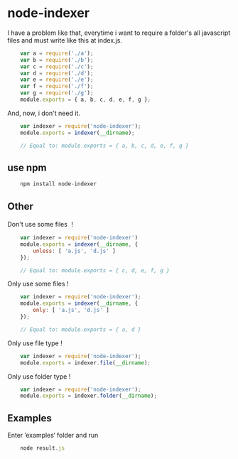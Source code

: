 # node-indexer

I have a problem like that, everytime i want to require a folder's all javascript files and must write like this at index.js.

```javascript
    var a = require('./a');
    var b = require('./b');
    var c = require('./c');
    var d = require('./d');
    var e = require('./e');
    var f = require('./f');
    var g = require('./g');
    module.exports = { a, b, c, d, e, f, g };
```

And, now, i don't need it.

```javascript
    var indexer = require('node-indexer');
    module.exports = indexer(__dirname);

    // Equal to: module.exports = { a, b, c, d, e, f, g }
```

## use npm

```javascript
    npm install node-indexer
```

## Other

Don't use some files ！

```javascript
    var indexer = require('node-indexer')
    module.exports = indexer(__dirname, {
        unless: [ 'a.js', 'd.js' ]
    });

    // Equal to: module.exports = { c, d, e, f, g }
```

Only use some files !

```javascript
    var indexer = require('node-indexer');
    module.exports = indexer(__dirname, {
        only: [ 'a.js', 'd.js' ]
    });

    // Equal to: module.exports = { a, d }
```

Only use file type !

```javascript
    var indexer = require('node-indexer');
    module.exports = indexer.file(__dirname);
```

Only use folder type !

```javascript
    var indexer = require('node-indexer');
    module.exports = indexer.folder(__dirname);
```

## Examples

Enter ’examples‘ folder and run

```javascript
    node result.js
```
